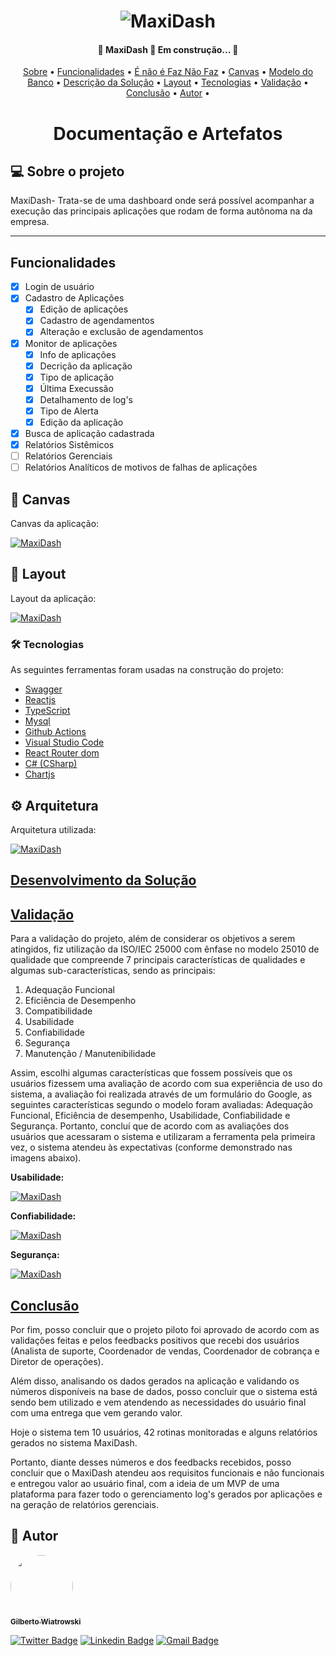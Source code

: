 
<p align="center">
	<h1 align="center">
	  <img alt="MaxiDash" title="#MaxiDash" src="https://github.com/betowiatrowski/MaxiDash/blob/main/banner.PNG" />
	</h1>
</p>

<h4 align="center"> 
	🚧  MaxiDash 🚀 Em construção...  🚧
</h4>

<p align="center">
 	<a href="#-sobre-o-projeto">Sobre</a> •
 	<a href="#Funcionalidades">Funcionalidades</a> •
	<a href="#EnaoE-FazNaoFaz">É não é Faz Não Faz</a> •
	<a href="#Canvas">Canvas</a> •
	<a href="#ModeloER">Modelo do Banco</a> •
	<a href="#DescricaoSolucao">Descrição da Solução</a> •
	<a href="#-layout">Layout</a> • 
 	<a href="#-tecnologias">Tecnologias</a> •  
 	<a href="#validação">Validação</a> • 	
 	<a href="#conclusão">Conclusão</a> • 
 	<a href="#-autor">Autor</a> •  	
</p>

	
  		
<h1 align="center"> Documentação e Artefatos </h1>

## 💻 Sobre o projeto

MaxiDash- Trata-se de uma dashboard onde será possível acompanhar a execução das principais aplicações que rodam de forma autônoma na da empresa.

---			    							   			    

## Funcionalidades

- [x] Login de usuário
- [x] Cadastro de Aplicações
	- [x] Edição de aplicações
	- [x] Cadastro de agendamentos
	- [x] Alteração e exclusão de agendamentos
- [x] Monitor de aplicações
	- [x] Info de aplicações
	- [x] Decrição da aplicação
	- [x] Tipo de aplicação
	- [x] Última Execussão
	- [x] Detalhamento de log's
	- [x] Tipo de Alerta
	- [x] Edição da aplicação
- [x] Busca de aplicação cadastrada
- [x] Relatórios Sistêmicos
- [ ] Relatórios Gerenciais
- [ ] Relatórios Analíticos de motivos de falhas de aplicações

## 📌 Canvas

Canvas da aplicação:

<a href="https://github.com/betowiatrowski/MaxiDash/blob/main/canvas.PNG">
  <img alt="MaxiDash" src="https://github.com/betowiatrowski/MaxiDash/blob/main/canvas.PNG"">
</a>
											    

## 🎨 Layout

Layout da aplicação:

<a href="https://github.com/betowiatrowski/MaxiDash/blob/main/Layout.PNG">
  <img alt="MaxiDash" src="https://github.com/betowiatrowski/MaxiDash/blob/main/Layout.PNG"">
</a>

### 🛠 Tecnologias

As seguintes ferramentas foram usadas na construção do projeto:

- [Swagger](https://swagger.io/)
- [Reactjs](https://reactjs.org/)
- [TypeScript](https://www.typescriptlang.org/)
- [Mysql](https://dev.mysql.com/doc/)
- [Github Actions](https://github.com/features/actions) 
- [Visual Studio Code](https://code.visualstudio.com/) 
- [React Router dom](https://www.w3schools.com/react/react_router.asp) 
- [C# (CSharp)](https://docs.microsoft.com/pt-br/dotnet/csharp/) 
- [Chartjs](https://www.chartjs.org/) 
											    

## ⚙ Arquitetura

Arquitetura utilizada:

<a href="https://github.com/betowiatrowski/MaxiDash/blob/main/Arquitetura.png">
  <img alt="MaxiDash" src="https://github.com/betowiatrowski/MaxiDash/blob/main/Arquitetura.png"">
</a>
											    
## [Desenvolvimento da Solução](#Desenvolvimento-da-Solução)
												 
## [Validação](#validação)
												 
Para a validação do projeto, além de considerar os objetivos a serem atingidos, fiz utilização da ISO/IEC 25000 com ênfase no modelo 25010 de qualidade que compreende 7 principais características de qualidades e algumas sub-características, sendo as principais:
												 
1. Adequação Funcional
2. Eficiência de Desempenho
3. Compatibilidade
4. Usabilidade
5. Confiabilidade
6. Segurança
7. Manutenção / Manutenibilidade	

Assim, escolhi algumas características que fossem possíveis que os usuários fizessem uma avaliação de acordo com sua experiência de uso do sistema, a avaliação foi realizada através de um formulário do Google, as seguintes características segundo o modelo foram avaliadas: Adequação Funcional, Eficiência de desempenho, Usabilidade, Confiabilidade e Segurança. Portanto, concluí que de acordo com as avaliações dos usuários que acessaram o sistema e utilizaram a ferramenta pela primeira vez, o sistema atendeu às expectativas (conforme demonstrado nas imagens abaixo).
												 
<strong> Usabilidade:</strong>
												 
<a href="https://github.com/betowiatrowski/MaxiDash/blob/main/usabilidade.png">
  <img alt="MaxiDash" src="https://github.com/betowiatrowski/MaxiDash/blob/main/usabilidade.png"">
</a>

<strong> Confiabilidade:</strong>
												 
<a href="https://github.com/betowiatrowski/MaxiDash/blob/main/confiabilidade.png">
  <img alt="MaxiDash" src="https://github.com/betowiatrowski/MaxiDash/blob/main/confiabilidade.png"">
</a>

<strong> Segurança:</strong>
												 
<a href="https://github.com/betowiatrowski/MaxiDash/blob/main/seguranca.png">
  <img alt="MaxiDash" src="https://github.com/betowiatrowski/MaxiDash/blob/main/seguranca.png"">
</a>											   
												   
												 
## [Conclusão](#conclusão)
											 
Por fim, posso concluir que o projeto piloto foi aprovado de acordo com as validações feitas e pelos feedbacks positivos que recebi dos usuários (Analista de suporte, Coordenador de vendas, Coordenador de cobrança e Diretor de operações).
												 
Além disso, analisando os dados gerados na aplicação e validando os números disponíveis na base de dados, posso concluir que o sistema está sendo bem utilizado e vem atendendo as necessidades do usuário final com uma entrega que vem gerando valor.
												 
Hoje o sistema tem 10 usuários, 42 rotinas monitoradas e alguns relatórios gerados no sistema MaxiDash.
												 
Portanto, diante desses números e dos feedbacks recebidos, posso concluir que o MaxiDash atendeu aos requisitos funcionais e não funcionais e entregou valor ao usuário final, com a ideia de um MVP de uma plataforma para fazer todo o gerenciamento log's gerados por aplicações e na geração de relatórios gerenciais.												 

											    
## 🦸 Autor							     
<a href="https://avatars.githubusercontent.com/u/18116192?s=40&v=4/">
 <img style="border-radius: 50%;" src="https://avatars.githubusercontent.com/u/18116192?s=40&v=4" width="100px;" alt=""/>
 <br />
 <sub><b>Gilberto Wiatrowski</b></sub></a> 
 
[![Twitter Badge](https://img.shields.io/badge/-@beto.wiatrowski-1ca0f1?style=flat-square&labelColor=1ca0f1&logo=twitter&logoColor=white&link=https://twitter.com/beto.wiatrowski)](https://twitter.com/beto.wiatrowski)
[![Linkedin Badge](https://img.shields.io/badge/-Gilberto-blue?style=flat-square&logo=Linkedin&logoColor=white&link=https://www.linkedin.com/in/gilberto-wiatrowski-41b2b286/)](https://www.linkedin.com/in/gilberto-wiatrowski-41b2b286/) [![Gmail Badge](https://img.shields.io/badge/-beto.wiatrowski@gmail.com-c14438?style=flat-square&logo=Gmail&logoColor=white&link=mailto:beto.wiatrowski@gmail.com)](mailto:beto.wiatrowski@gmail.com)														       
														
